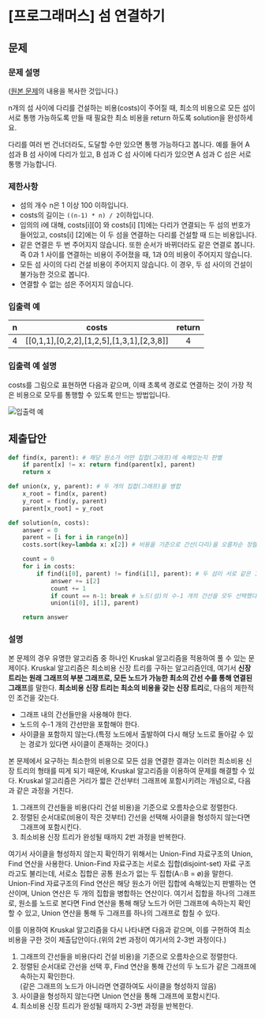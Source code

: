# [프로그래머스] 섬 연결하기
## 문제
### 문제 설명
([원본 문제](https://programmers.co.kr/learn/courses/30/lessons/42861)의 내용을 복사한 것입니다.)

n개의 섬 사이에 다리를 건설하는 비용(costs)이 주어질 때, 최소의 비용으로 모든 섬이 서로 통행 가능하도록 만들 때 필요한 최소 비용을 return 하도록 solution을 완성하세요.

다리를 여러 번 건너더라도, 도달할 수만 있으면 통행 가능하다고 봅니다. 예를 들어 A 섬과 B 섬 사이에 다리가 있고, B 섬과 C 섬 사이에 다리가 있으면 A 섬과 C 섬은 서로 통행 가능합니다.

### 제한사항
* 섬의 개수 n은 1 이상 100 이하입니다.
* costs의 길이는 ```((n-1) * n) / 2```이하입니다.
* 임의의 i에 대해, costs[i][0] 와 costs[i] [1]에는 다리가 연결되는 두 섬의 번호가 들어있고, costs[i] [2]에는 이 두 섬을 연결하는 다리를 건설할 때 드는 비용입니다.
* 같은 연결은 두 번 주어지지 않습니다. 또한 순서가 바뀌더라도 같은 연결로 봅니다. 즉 0과 1 사이를 연결하는 비용이 주어졌을 때, 1과 0의 비용이 주어지지 않습니다.
* 모든 섬 사이의 다리 건설 비용이 주어지지 않습니다. 이 경우, 두 섬 사이의 건설이 불가능한 것으로 봅니다.
* 연결할 수 없는 섬은 주어지지 않습니다.

### 입출력 예
|n|costs|return|
|:---:|:---:|:---:|
|4|[[0,1,1],[0,2,2],[1,2,5],[1,3,1],[2,3,8]]|4|

### 입출력 예 설명

costs를 그림으로 표현하면 다음과 같으며, 이때 초록색 경로로 연결하는 것이 가장 적은 비용으로 모두를 통행할 수 있도록 만드는 방법입니다.

![입출력 예](https://user-images.githubusercontent.com/77680436/105997864-6bfb1780-60ef-11eb-9c92-e4aff3ed7798.png)

## 제출답안
```python
def find(x, parent): # 해당 원소가 어떤 집합(그래프)에 속해있는지 판별
    if parent[x] != x: return find(parent[x], parent)
    return x

def union(x, y, parent): # 두 개의 집합(그래프)을 병합
    x_root = find(x, parent)
    y_root = find(y, parent)
    parent[x_root] = y_root

def solution(n, costs):
    answer = 0
    parent = [i for i in range(n)]
    costs.sort(key=lambda x: x[2]) # 비용을 기준으로 간선(다리)을 오름차순 정렬

    count = 0
    for i in costs:
        if find(i[0], parent) != find(i[1], parent): # 두 섬이 서로 같은 그래프에 속해있는지(사이클을 형성하는지) 판별
            answer += i[2]
            count += 1
            if count == n-1: break # 노드(섬)의 수-1 개의 간선을 모두 선택했다면 반복 종료
            union(i[0], i[1], parent)

    return answer
```
### 설명
본 문제의 경우 유명한 알고리즘 중 하나인 Kruskal 알고리즘을 적용하여 풀 수 있는 문제이다. Kruskal 알고리즘은 최소비용 신장 트리를 구하는 알고리즘인데, 
여기서 **신장 트리는 원래 그래프의 부분 그래프로, 모든 노드가 가능한 최소의 간선 수를 통해 연결된 그래프**를 말한다. 
**최소비용 신장 트리는 최소의 비용을 갖는 신장 트리**로, 다음의 제한적인 조건을 갖는다.
* 그래프 내의 간선들만을 사용해야 한다.
* 노드의 수-1 개의 간선만을 포함해야 한다.
* 사이클을 포함하지 않는다.(특정 노드에서 출발하여 다시 해당 노드로 돌아갈 수 있는 경로가 있다면 사이클이 존재하는 것이다.)

본 문제에서 요구하는 최소한의 비용으로 모든 섬을 연결한 결과는 이러한 최소비용 신장 트리의 형태를 띠게 되기 때문에, Kruskal 알고리즘을 이용하여 문제를 해결할 수 있다.
Kruskal 알고리즘은 거리가 짧은 간선부터 그래프에 포함시키려는 개념으로, 다음과 같은 과정을 거친다.

1. 그래프의 간선들을 비용(다리 건설 비용)을 기준으로 오름차순으로 정렬한다.
2. 정렬된 순서대로(비용이 작은 것부터) 간선을 선택해 사이클을 형성하지 않는다면 그래프에 포함시킨다.
3. 최소비용 신장 트리가 완성될 때까지 2번 과정을 반복한다.

여기서 사이클을 형성하지 않는지 확인하기 위해서는 Union-Find 자료구조의 Union, Find 연산을 사용한다. Union-Find 자료구조는 서로소 집합(disjoint-set) 자료 구조라고도 불리는데, 
서로소 집합은 공통 원소가 없는 두 집합(A∩B = ø)을 말한다. Union-Find 자료구조의 Find 연산은 해당 원소가 어떤 집합에 속해있는지 판별하는 연산이며, Union 연산은 두 개의 집합을 병합하는 연산이다. 
여기서 집합을 하나의 그래프로, 원소를 노드로 본다면 Find 연산을 통해 해당 노드가 어떤 그래프에 속하는지 확인할 수 있고, Union 연산을 통해 두 그래프를 하나의 그래프로 합칠 수 있다. 

이를 이용하여 Kruskal 알고리즘을 다시 나타내면 다음과 같으며, 이를 구현하여 최소비용을 구한 것이 제출답안이다.(위의 2번 과정이 여기서의 2-3번 과정이다.)

1. 그래프의 간선들을 비용(다리 건설 비용)을 기준으로 오름차순으로 정렬한다.
2. 정렬된 순서대로 간선을 선택 후, Find 연산을 통해 간선의 두 노드가 같은 그래프에 속하는지 확인한다.</br>(같은 그래프의 노드가 아니라면 연결하여도 사이클을 형성하지 않음)
3. 사이클을 형성하지 않는다면 Union 연산을 통해 그래프에 포함시킨다.
4. 최소비용 신장 트리가 완성될 때까지 2-3번 과정을 반복한다.

